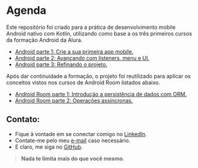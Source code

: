 # Agenda
Este repositório foi criado para a prática de desenvolvimento mobile Android nativo com Kotlin, utilizando como base a os três primeiros cursos da formação Android da Alura.

* [Android parte 1: Crie a sua primeira app mobile.][curso1]
* [Android parte 2: Avançando com listeners, menu e UI.][curso2]
* [Android parte 3: Refinando o projeto.][curso3]

Após dar continuidade a formação, o projeto foi reutilizado para aplicar os conceitos vistos nos cursos de Android Room listados abaixo.

* [Android Room parte 1: Introdução a persistência de dados com ORM.][curso4]
* [Android Room parte 2: Operações assíncronas.][curso5]

## Contato:

* Fique à vontade em se conectar comigo no [LinkedIn][linkedin].
* Contate-me pelo meu [e-mail][email] caso necessário.
* E claro, me siga no [GitHub][github].

> **Nada te limita mais do que você mesmo.**

   [linkedin]: <https://www.linkedin.com/in/vgbhieel/>
   [email]: <mailto:bielvitor2008@hotmail.com>
   [github]: <https://github.com/Vgbhieel>
   [curso1]: <https://cursos.alura.com.br/course/android-sua-primeira-app-mobile>
   [curso2]: <https://cursos.alura.com.br/course/android-avancando-listeners-menu-ui>
   [curso3]: <https://cursos.alura.com.br/course/android-refinando-o-projeto>
   [curso4]: <https://cursos.alura.com.br/course/android-room>
   [curso5]: <https://cursos.alura.com.br/course/android-room-operacoes-assincronas>
